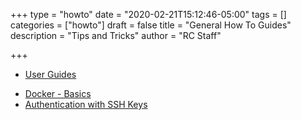 +++
type = "howto"
date = "2020-02-21T15:12:46-05:00"
tags = []
categories = ["howto"]
draft = false
title = "General How To Guides"
description = "Tips and Tricks"
author = "RC Staff"

+++

- [User Guides](/userinfo/user-guide)
<!--  - MySQL
  - [Redis](/userinfo/howtos/general/redis)
  - MongoDB -->
- [Docker - Basics](/userinfo/howtos/general/docker-basics)
- [Authentication with SSH Keys](/userinfo/howtos/general/sshkeys)
